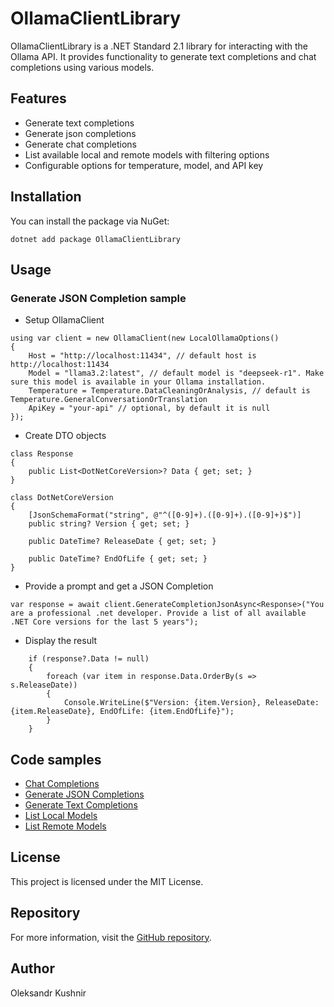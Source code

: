 # OllamaClientLibrary
OllamaClientLibrary is a .NET Standard 2.1 library for interacting with the Ollama API. It provides functionality to generate text completions and chat completions using various models.

## Features
- Generate text completions
- Generate json completions
- Generate chat completions
- List available local and remote models with filtering options
- Configurable options for temperature, model, and API key

## Installation
You can install the package via NuGet:
```
dotnet add package OllamaClientLibrary
```
## Usage
### Generate JSON Completion sample
- Setup OllamaClient
```
using var client = new OllamaClient(new LocalOllamaOptions()
{
    Host = "http://localhost:11434", // default host is http://localhost:11434
    Model = "llama3.2:latest", // default model is "deepseek-r1". Make sure this model is available in your Ollama installation. 
    Temperature = Temperature.DataCleaningOrAnalysis, // default is Temperature.GeneralConversationOrTranslation
    ApiKey = "your-api" // optional, by default it is null
});
```
- Create DTO objects
```
class Response
{
    public List<DotNetCoreVersion>? Data { get; set; }
}

class DotNetCoreVersion
{
    [JsonSchemaFormat("string", @"^([0-9]+).([0-9]+).([0-9]+)$")]
    public string? Version { get; set; }

    public DateTime? ReleaseDate { get; set; }

    public DateTime? EndOfLife { get; set; }
}
```
- Provide a prompt and get a JSON Completion
```
var response = await client.GenerateCompletionJsonAsync<Response>("You are a professional .net developer. Provide a list of all available .NET Core versions for the last 5 years");
```
- Display the result
```
    if (response?.Data != null)
    {
        foreach (var item in response.Data.OrderBy(s => s.ReleaseDate))
        {
            Console.WriteLine($"Version: {item.Version}, ReleaseDate: {item.ReleaseDate}, EndOfLife: {item.EndOfLife}");
        }
    }
```
## Code samples
- [Chat Completions](https://github.com/kpobb1989/OllamaClientLibrary/tree/master/samples/ChatCompletion/Program.cs)
- [Generate JSON Completions](https://github.com/kpobb1989/OllamaClientLibrary/tree/master/samples/GenerateCompletionJson/Program.cs)
- [Generate Text Completions](https://github.com/kpobb1989/OllamaClientLibrary/tree/master/samples/GenerateCompletionText/Program.cs)
- [List Local Models](
https://github.com/kpobb1989/OllamaClientLibrary/tree/master/samples/ListLocalModels/Program.cs)
- [List Remote Models](https://github.com/kpobb1989/OllamaClientLibrary/blob/master/samples/ListRemoteModels/Program.cs)

## License
This project is licensed under the MIT License.

## Repository
For more information, visit the [GitHub repository](https://github.com/kpobb1989/OllamaClientLibrary).

## Author
Oleksandr Kushnir
